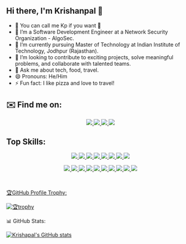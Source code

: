 ## Hi there, I'm Krishanpal 👋

<!--
**krishanpal99/krishanpal99** is a ✨ _special_ ✨ repository because its `README.md` (this file) appears on your GitHub profile.
-->

- 👋 You can call me Kp if you want 👀
- 👀 I’m a Software Development Engineer at a Network Security Organization - AlgoSec.
- 🌱 I’m currently pursuing Master of Technology at Indian Institute of Technology, Jodhpur (Rajasthan).
- 👯  I’m looking to contribute to exciting projects, solve meaningful problems, and collaborate with talented teams.
- 💬 Ask me about tech, food, travel.
- 😄 Pronouns: He/Him
- ⚡ Fun fact: I like pizza and love to travel!

## ✉️ Find me on:

<p align="center">
  <a href="https://www.linkedin.com/in/krishan1999/">
    <img src="https://skillicons.dev/icons?i=linkedin" />
  </a>
  <a href="mailto:kaypi.rajput@gmail.com">
    <img src="https://skillicons.dev/icons?i=gmail"/>
  </a>
   <a href="https://www.instagram.com/happykaypi">
    <img src="https://skillicons.dev/icons?i=instagram"/>
  </a>
  <a href="https://x.com/krishraj1999/">
    <img src="https://skillicons.dev/icons?i=twitter" />
  </a>
</p>

##  Top Skills:

<p align="center">
  <a href="">
    <img src="https://skillicons.dev/icons?i=java"/>
  </a>
  <a href="">
    <img src="https://skillicons.dev/icons?i=c"/>
  </a>
  <a href="">
    <img src="https://skillicons.dev/icons?i=cpp"/>
  </a>
  <a href="">
    <img src="https://skillicons.dev/icons?i=html"/>
  </a>
  <a href="">
    <img src="https://skillicons.dev/icons?i=css"/>
  </a>
  <a href="">
    <img src="https://skillicons.dev/icons?i=mysql"/>
  </a>
  <a href="">
    <img src="https://skillicons.dev/icons?i=kafka"/>
  </a>
  <a href="">
    <img src="https://skillicons.dev/icons?i=spring"/>
  </a>
</p>

<p align="center">
  <a href="">
    <img src="https://skillicons.dev/icons?i=aws" />
  </a>
  <a href="">
    <img src="https://skillicons.dev/icons?i=azure"/>
  </a>
  <a href="">
    <img src="https://skillicons.dev/icons?i=gcp"/>
  </a>
  <a href="">
    <img src="https://skillicons.dev/icons?i=docker"/>
  </a>
  <a href="">
    <img src="https://skillicons.dev/icons?i=elasticsearch"/>
  </a>
  <a href="">
    <img src="https://skillicons.dev/icons?i=git"/>
  </a>
  <a href="">
    <img src="https://skillicons.dev/icons?i=github"/>
  </a>
  <a href="">
    <img src="https://skillicons.dev/icons?i=grafana"/>
  </a>
  <a href="">
    <img src="https://skillicons.dev/icons?i=jenkins"/>
  </a>
  <a href="">
    <img src="https://skillicons.dev/icons?i=kubernetes"/>
</p>

<br />

🏆GitHub Profile Trophy:

[![🏆trophy](https://github-profile-trophy.vercel.app/?username=krishanpal99&theme=onedark)](https://github.com/ryo-ma/github-profile-trophy)

📊 GitHub Stats:

[![Krishapal's GitHub stats](https://github-readme-stats.vercel.app/api?username=krishanpal99)](https://github.com/anuraghazra/github-readme-stats)
